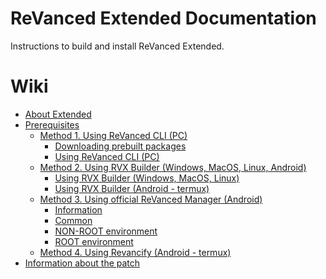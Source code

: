 # ReVanced Extended Documentation

Instructions to build and install ReVanced Extended.

# Wiki

- [About Extended](https://github.com/dtavnn/revanced-documentation/wiki/About-Extended)
- [Prerequisites](https://github.com/dtavnn/revanced-documentation/wiki/Before-start-(Prerequisites))
  - [Method 1. Using ReVanced CLI (PC)](https://github.com/dtavnn/revanced-documentation/wiki/Method-1.-Using-ReVanced-CLI-(PC))
    - [Downloading prebuilt packages](https://github.com/dtavnn/revanced-documentation/wiki/Method-1.-Using-ReVanced-CLI-(PC)#downloading-the-packages)
    - [Using ReVanced CLI (PC)](https://github.com/dtavnn/revanced-documentation/wiki/Method-1.-Using-ReVanced-CLI-(PC)#using-revanced-cli-pc)
  - [Method 2. Using RVX Builder (Windows, MacOS, Linux, Android)](https://github.com/dtavnn/revanced-documentation/wiki/Method-2.-Using-RVX-Builder-(Windows---MacOS---Linux---Android))
    - [Using RVX Builder (Windows, MacOS, Linux)](https://github.com/dtavnn/revanced-documentation/wiki/Method-2.-Using-RVX-Builder-(Windows---MacOS---Linux---Android)#using-rvx-builder-windows--macos--linux)
    - [Using RVX Builder (Android - termux)](https://github.com/dtavnn/revanced-documentation/wiki/Method-2.-Using-RVX-Builder-(Windows---MacOS---Linux---Android)#using-rvx-builder-android---termux)
  - [Method 3. Using official ReVanced Manager (Android)](https://github.com/dtavnn/revanced-documentation/wiki/Method-3.-Using-official-ReVanced-Manager-(Android))
    - [Information](https://github.com/dtavnn/revanced-documentation/wiki/Method-3.-Using-official-ReVanced-Manager-(Android)#information)
    - [Common](https://github.com/dtavnn/revanced-documentation/wiki/Method-3.-Using-official-ReVanced-Manager-(Android)#common)
    - [NON-ROOT environment](https://github.com/dtavnn/revanced-documentation/wiki/Method-3.-Using-official-ReVanced-Manager-(Android)#non-root-environment)
    - [ROOT environment](https://github.com/dtavnn/revanced-documentation/wiki/Method-3.-Using-official-ReVanced-Manager-(Android)#root-environment)
  - [Method 4. Using Revancify (Android - termux)](https://github.com/dtavnn/revanced-documentation/wiki/Method-4.-Using-Revancify-(Android---termux))
- [Information about the patch](https://github.com/dtavnn/revanced-documentation/wiki/Options-Information-about-the-patch)
